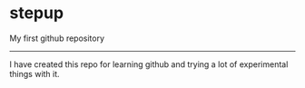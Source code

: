 # stepup
My first github repository

--------------------------
I have created this repo for learning github and trying a lot of experimental things with it.

